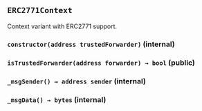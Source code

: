 ## `ERC2771Context`



Context variant with ERC2771 support.


### `constructor(address trustedForwarder)` (internal)





### `isTrustedForwarder(address forwarder) → bool` (public)





### `_msgSender() → address sender` (internal)





### `_msgData() → bytes` (internal)








